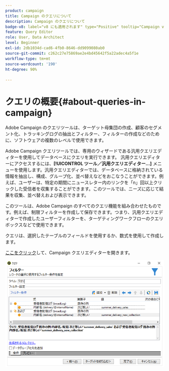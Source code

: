 ```yaml
---
product: campaign
title: Campaign のクエリについて
description: Campaign のクエリについて
badge-v8: label="v8 にも適用されます" type="Positive" tooltip="Campaign v8 にも適用されます"
feature: Query Editor
role: User, Data Architect
level: Beginner
exl-id: 2db1034d-cad6-4fb0-8646-dd9099080ab0
source-git-commit: c262c27e75869ae2e4bd45642f5a22adec4a5f1e
workflow-type: tm+mt
source-wordcount: '190'
ht-degree: 90%

---
```


# クエリの概要{#about-queries-in-campaign}



Adobe Campaign のクエリツールは、ターゲット母集団の作成、顧客のセグメント化、トラッキングログの抽出とフィルター、フィルターの作成などのために、ソフトウェアの複数のレベルで使用できます。

Adobe Campaign クエリツールでは、専用のウィザードである汎用クエリエディターを使用してデータベースにクエリを実行できます。 汎用クエリエディターにアクセスするには、**[!UICONTROL ツール／汎用クエリエディター...]** メニューを使用します。汎用クエリエディターでは、データベースに格納されている情報を抽出し、構成、グループ化、並べ替えなどをおこなうことができます。例えば、ユーザーは、特定の期間にニュースレター内のリンクを「n」回以上クリックした受信者を収集することができます。このツールでは、ニーズに応じて結果を収集、並べ替えおよび表示できます。

このツールは、Adobe Campaign のすべてのクエリ機能を組み合わせたものです。例えば、制限フィルターを作成して保存できます。つまり、汎用クエリエディターで作成したユーザーフィルターを、ターゲティングワークフローのクエリボックスなどで使用できます。

クエリは、選択したテーブルのフィールドを使用するか、数式を使用して作成します。

[ここをクリック](../../workflow/using/query.md)して、Campaign クエリエディターを開きます。

![](assets/query_recipients_4.png)
